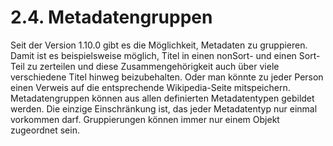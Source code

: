 # 2.4. Metadatengruppen

Seit der Version 1.10.0 gibt es die Möglichkeit, Metadaten zu gruppieren. Damit ist es beispielsweise möglich, Titel in einen nonSort- und einen Sort-Teil zu zerteilen und diese Zusammengehörigkeit auch über viele verschiedene Titel hinweg beizubehalten. Oder man könnte zu jeder Person einen Verweis auf die entsprechende Wikipedia-Seite mitspeichern. Metadatengruppen können aus allen definierten Metadatentypen gebildet werden. Die einzige Einschränkung ist, das jeder Metadatentyp nur einmal vorkommen darf. Gruppierungen können immer nur einem Objekt zugeordnet sein.

